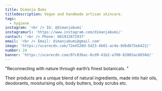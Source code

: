 ```yaml
---
title: Dimanja Bumi
titledescription: Vegan and handmade artisan skincare.
tags:
  - hygiene
instagram: '<br /> IG: @dimanjabumi'
instagramurl: 'https://www.instagram.com/dimanjabumi/'
contact: '<br /> Phone: 081932872937'
email: '<br /> Email: dimanjabumi@gmail.com'
image: 'https://ucarecdn.com/72e4520d-5d23-4b01-ac4e-8dbd675eb422/'
number: 24
banner: 'https://ucarecdn.com/07c03bac-8cd9-41b2-a700-82003ac6658d/'
---
```

"Reconnecting with nature through earth’s finest botanicals. "

Their products are a unique blend of natural ingredients, made into hair oils, deodorants, moisturising oils, body butters, body scrubs etc.
